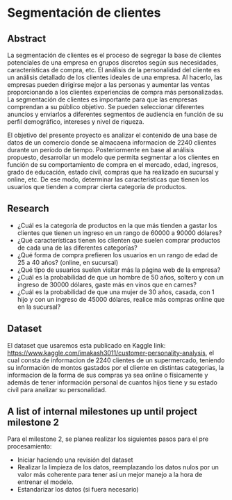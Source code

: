 # Segmentación de clientes
## Abstract
La segmentación de clientes es el proceso de segregar la base de clientes potenciales de una empresa en grupos discretos según sus necesidades, características de compra, etc. El análisis de la personalidad del cliente es un análisis detallado de los clientes ideales de una empresa. Al hacerlo, las empresas pueden dirigirse mejor a las personas y aumentar las ventas proporcionando a los clientes experiencias de compra más personalizadas. La segmentación de clientes es importante para que las empresas comprendan a su público objetivo. Se pueden seleccionar diferentes anuncios y enviarlos a diferentes segmentos de audiencia en función de su perfil demográfico, intereses y nivel de riqueza.

El objetivo del presente proyecto es analizar el contenido de una base de datos de un comercio donde se almacaena informacion de 2240 clientes durante un período de tiempo. Posteriormente en base al análisis propuesto, desarrollar un modelo que permita segmentar a los clientes en función de su comportamiento de compra en el mercado, edad, ingresos, grado de educación, estado civil, compras que ha realizado en sucursal y online, etc. De ese modo, determinar las caracteristicas que tienen los usuarios que tienden a comprar cierta categoria de productos.
## Research 
- ¿Cuál es la categoría de productos en la que más tienden a gastar los clientes que tienen un ingreso en un rango de 60000 a 90000 dólares?
- ¿Qué características tienen los clienten que suelen comprar productos de cada una de las diferentes categorías?
- ¿Qué forma de compra prefieren los usuarios en un rango de edad de 25 a 40 años? (online, en sucursal)
- ¿Qué tipo de usuarios suelen visitar más la página web de la empresa?
- ¿Cuál es la probabilidad de que un hombre de 50 años, soltero y con un ingreso de 30000 dólares, gaste más en vinos que en carnes?
- ¿Cuál es la probabilidad de que una mujer de 30 años, casada, con 1 hijo y con un ingreso de 45000 dólares, realice más compras online que en la sucursal?

## Dataset
El dataset que usaremos esta publicado en Kaggle link: https://www.kaggle.com/imakash3011/customer-personality-analysis, el cual consta de informacion de 2240 clientes de un supermercado, teniendo su información de montos gastados por el cliente en distintas categorias, la informacion de la forma de sus compras ya sea online o físicamente y además de tener información personal de cuantos hijos tiene y su estado civil para analizar su personalidad.

## A list of internal milestones up until project milestone 2
Para el milestone 2, se planea realizar los siguientes pasos para el pre procesamiento:
- Iniciar haciendo una revisión del dataset
- Realizar la limpieza de los datos, reemplazando los datos nulos por un valor más coherente para tener así un mejor manejo a la hora de entrenar el modelo.
- Estandarizar los datos (si fuera necesario)

